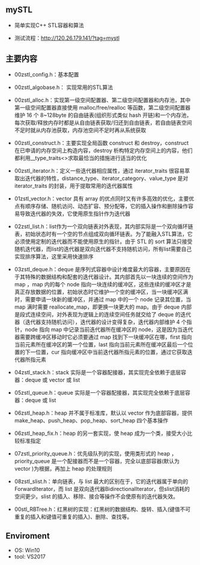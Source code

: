 ## mySTL

- 简单实现C++ STL容器和算法

- 测试流程：http://120.26.179.141/?tag=mystl

## 主要内容

- 00zstl_config.h：基本配置

- 00zstl_algobase.h： 实现常用的STL算法

- 00zstl_alloc.h：实现第一级空间配置器、第二级空间配置器和内存池，其中第一级空间配置器直接使用 malloc/free/realloc 等函数，第二级空间配置器维护 16 个 8~128byte 的自由链表(组织形式类似 hash 开链)和一个内存池，每次获取/释放内存时都是从自由链表获取/归还到自由链表，若自由链表空间不足时就从内存池获取，内存池空间不足时再从系统获取

- 00zstl_construct.h：主要实现全局函数 construct 和 destroy，construct 在已申请的内存空间上构造内容，destroy 析构特定内存空间上的内容，他们都利用__type_traits<>求取最恰当的措施进行适当的优化  

- 00zstl_iterator.h：定义一些迭代器相应属性，通过 iterator_traits 很容易萃取出迭代器的特性，distance_type、iterator_category、value_type 是对 iterator_traits 的封装，用于提取常用的迭代器属性

- 01zstl_vector.h：vector 具有 array 的优点同时又有许多高效的优化，主要优点有顺序存储、随机访问、动态扩容、预分配等，它的插入操作和删除操作容易导致迭代器的失效，它使用原生指针作为迭代器  

- 02zstl_list.h：list作为一个双向链表对外表现，其内部实际是一个双向循环链表，初始状态时有一个空的节点组成双向循环链表。为了能融入STL算法，它必须使用定制的迭代器而不能使用原生的指针。由于 STL 的 sort 算法只接受随机迭代器，而list的迭代器是双向迭代器不支持随机访问，所有list需要自己实现排序算法，这里采用快速排序  

- 03zstl_deque.h：deque 是序列式容器中设计难度最大的容器，主要原因在于其特殊的数据结构和配套的迭代器设计。其内部首先以一块连续的空间作为 map ，map 内的每个 node 指向一块连续的缓冲区，这些连续的缓冲区才是真正存放数据的位置，初始状态时它维护一个空的缓冲区，当一块缓冲区满时，需要申请一块新的缓冲区，并通过 map 中的一个 node 记录其位置，当 map 满时需要 reallocate_map，即更换一块更大的 map。由于 deque 内部是段式连续空间，对外表现为逻辑上的连续空间任务就交给了 deque 的迭代器（迭代器支持随机访问），迭代器的设计变得复杂，迭代器内部维护 4 个指针，node 指向 map 中记录当前迭代器所在缓冲区的 node，这是因为当迭代器需要跨缓冲区移动时它必须要通过 map 找到下一块缓冲区在哪，first 指向当前元素所在缓冲区的第一个位置，last 指向当前元素所在缓冲区最后一个位置的下一位置，cur 指向缓冲区中当前迭代器所指元素的位置，通过它获取迭代器所指元素  

- 04zstl_stack.h：stack 实际是一个容器配接器，其实现完全依赖于底层容器：deque 或 vector 或 list

- 05zstl_queue.h：queue 实际是一个容器配接器，其实现完全依赖于底层容器：deque 或 list

- 06zstl_heap.h：heap 并不属于标准库，默认以 vector 作为底部容器，提供 make_heap、push_heap、pop_heap、sort_heap 四个基本操作

- 06zstl_heap_fix.h：heap 的另一套实现，使 heap 成为一个类，接受大小比较标准指定

- 07zstl_priority_queue.h：优先级队列的实现，使用类形式的 heap ，priority_queue 是一个配接器而不是一个容器，完全以底部容器(默认为 vector )为根据，再加上 heap 的处理规则

- 08zstl_slist.h：单向链表，与 list 最大的区别在于，它的迭代器属于单向的ForwardIterator，而 list 是双向迭代器BidirectionalIterator，但slist消耗的空间更少。slist 的插入、移除、接合等操作不会使原有的迭代器失效。

- 00stl_RBTree.h：红黑树的实现：红黑树的数据结构、旋转、插入(键值不可重复的插入和键值可重复的插入)、删除、查找等。

## Enviroment
- OS: Win10
- tool: VS2017

